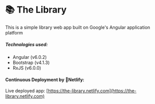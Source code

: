 # 📚 The Library

This is a simple library web app built on Google's Angular application platform
##### Technologies used:
* Angular (v6.0.2)
* Bootstrap (v4.1.3)
* RxJS (v6.0.0)

#### Continuous Deployment by 🔷Netlify:

Live deployed app: [https://the-library.netlify.com](https://the-library.netlify.com)
